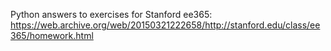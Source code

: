 Python answers to exercises for Stanford ee365: https://web.archive.org/web/20150321222658/http://stanford.edu/class/ee365/homework.html
